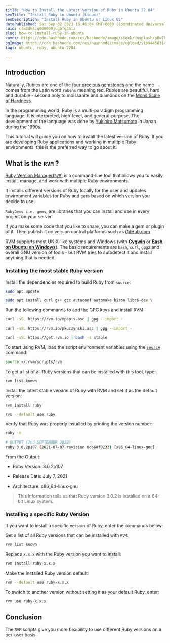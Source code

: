 ```yaml
---
title: "How to Install the Latest Version of Ruby in Ubuntu 22.04"
seoTitle: "Install Ruby in Ubuntu (Linux)"
seoDescription: "Install Ruby in Ubuntu or Linux OS"
datePublished: Sat Sep 02 2023 18:46:04 GMT+0000 (Coordinated Universal Time)
cuid: clm2dk4zq000009jugbfg3hiz
slug: how-to-install-ruby-in-ubuntu
cover: https://cdn.hashnode.com/res/hashnode/image/stock/unsplash/p8w7krXVY1k/upload/3d47de9c60c64c2fec2b1c935a75063a.jpeg
ogImage: https://cdn.hashnode.com/res/hashnode/image/upload/v1694458314903/b21697e0-5f4b-45ab-8be1-24fe401041de.png
tags: ubuntu, ruby, ubuntu-2204

---
```


## Introduction

Naturally, Rubies are one of the [four precious gemstones](https://en.wikipedia.org/wiki/Gemstone#Characteristics_and_classification) and the name comes from the Latin word `rubens` meaning red. Rubies are beautiful, hard and durable - second only to moissanite and diamonds on the [Mohs Scale of Hardness](https://youtu.be/hiNpZqhcQEI?si=9iMU0C4w0SNgi4Yt).

In the programming world, Ruby is a multi-paradigm programming language. It is interpreted, high-level, and general-purpose. The development of the language was done by [Yukihiro Matsumoto](https://en.wikipedia.org/wiki/Yukihiro_Matsumoto) in Japan during the 1990s.

This tutorial will guide you on how to install the latest version of Ruby. If you are developing Ruby applications and working in multiple Ruby environments, this is the preferred way to go about it.

## **What is the** `RVM` ?

[Ruby Version Manager(`RVM`)](https://rvm.io/rvm/install) is a command-line tool that allows you to easily install, manage, and work with multiple Ruby environments.

It installs different versions of Ruby locally for the user and updates environment variables for Ruby and `gems` based on which version you decide to use.

`RubyGems i.e. gems`, are libraries that you can install and use in every project on your server.

If you make some code that you like to share, you can make a gem or plugin of it. Then publish it on version control platforms such as [GitHub.com](https://github.com/rubygems/rubygems)

RVM supports most UNIX-like systems and Windows (with [**Cygwin**](https://cygwin.com/) or [**Bash on Ubuntu on Windows**](https://msdn.microsoft.com/en-us/commandline/wsl/about)). The basic requirements are `bash`, `curl`, `gpg2` and overall GNU version of tools - but RVM tries to autodetect it and install anything that is needed.

### Installing the most stable Ruby version

Install the dependencies required to build Ruby from `source`:

```bash
sudo apt update
```

```bash
sudo apt install curl g++ gcc autoconf automake bison libc6-dev \        libffi-dev libgdbm-dev libncurses5-dev libsqlite3-dev libtool \        libyaml-dev make pkg-config sqlite3 zlib1g-dev libgmp-dev \        libreadline-dev libssl-dev
```

Run the following commands to add the GPG keys and install RVM:

```bash
curl -sSL https://rvm.io/mpapis.asc | gpg --import -
```

```bash
curl -sSL https://rvm.io/pkuczynski.asc | gpg --import -
```

```bash
curl -sSL https://get.rvm.io | bash -s stable
```

To start using RVM, load the script environment variables using the [`source`](https://linuxize.com/post/bash-source-command/) command:

```bash
source ~/.rvm/scripts/rvm
```

To get a list of all Ruby versions that can be installed with this tool, type:

```bash
rvm list known
```

Install the latest stable version of Ruby with RVM and set it as the default version:

```bash
rvm install ruby
```

```bash
rvm --default use ruby
```

Verify that Ruby was properly installed by printing the version number:

```bash
ruby -v
```

```bash
# OUTPUT (2nd SEPTEMBER 2022)
ruby 3.0.2p107 (2021-07-07 revision 0db68f0233) [x86_64-linux-gnu]
```

From the Output:

* Ruby Version: 3.0.2p107
    
* Release Date: July 7, 2021
    
* Architecture: x86\_64-linux-gnu
    

> This information tells us that Ruby version 3.0.2 is installed on a 64-bit Linux system.

### Installing a specific Ruby Version

If you want to install a specific version of Ruby, enter the commands below:

Get a list of all Ruby versions that can be installed with `RVM`:

```bash
rvm list known
```

Replace `x.x.x` with the Ruby version you want to install:

```bash
rvm install ruby-x.x.x
```

Make the installed Ruby version default:

```bash
rvm --default use ruby-x.x.x
```

To switch to another version without setting it as your default Ruby, enter:

```bash
rvm use ruby-x.x.x
```

## Conclusion

The `RVM` scripts give you more flexibility to use different Ruby versions on a per-user basis.